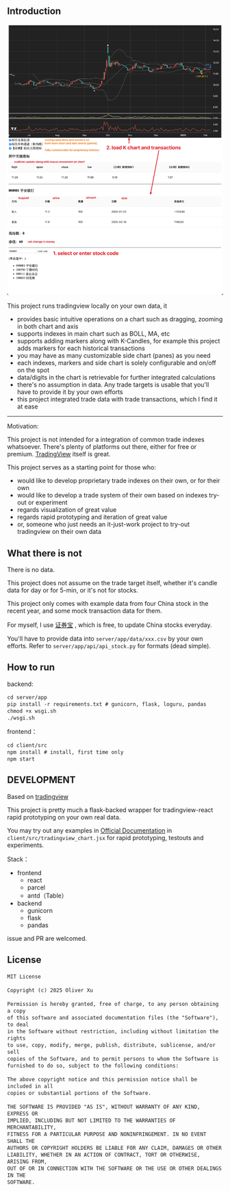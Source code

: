 
## Introduction

![snapshot](./assets/snapshot-en.jpg)

This project runs tradingview locally on your own data, it
- provides basic intuitive operations on a chart such as dragging, zooming in both chart and axis
- supports indexes in main chart such as BOLL, MA, etc
- supports adding markers along with K-Candles, for example this project adds markers for each historical transactions
- you may have as many customizable side chart (panes) as you need
- each indexes, markers and side chart is solely configurable and on/off on the spot
- data/digits in the chart is retrievable for further integrated calculations
- there's no assumption in data. Any trade targets is usable that you'll have to provide it by your own efforts
- this project integrated trade data with trade transactions, which I find it at ease

---

Motivation:

This project is not intended for a integration of common trade indexes whatsoever. There's plenty of platforms out there, either for free or premium. [TradingView](https://www.tradingview.com) itself is great.

This project serves as a starting point for those who:
- would like to develop proprietary trade indexes on their own, or for their own
- would like to develop a trade system of their own based on indexes try-out or experiment
- regards visualization of great value
- regards rapid prototyping and iteration of great value
- or, someone who just needs an it-just-work project to try-out tradingview on their own data

## What there is not

There is no data.

This project does not assume on the trade target itself, whether it's candle data for day or for 5-min, or it's not for stocks.

This project only comes with example data from four China stock in the recent year, and some mock transaction data for them.

For myself, I use [证券宝](http://baostock.com/baostock/index.php/首页) , which is free, to update China stocks everyday.

You'll have to provide data into `server/app/data/xxx.csv` by your own efforts. Refer to `server/app/api/api_stock.py` for formats (dead simple).

## How to run

backend:

```
cd server/app
pip install -r requirements.txt # gunicorn, flask, loguru, pandas
chmod +x wsgi.sh
./wsgi.sh
```

frontend：

```
cd client/src
npm install # install, first time only
npm start
```

## DEVELOPMENT

Based on [tradingview](https://github.com/tradingview/lightweight-charts)

This project is pretty much a flask-backed wrapper for tradingview-react rapid prototyping on your own real data.

You may try out any examples in [Official Documentation](https://tradingview.github.io/lightweight-charts/tutorials/how_to/price-line) in `client/src/tradingview_chart.jsx` for rapid prototyping, testouts and experiments.

Stack：
- frontend
    - react
    - parcel
    - antd（Table）
- backend
    - gunicorn
    - flask
    - pandas

issue and PR are welcomed.

## License

```
MIT License

Copyright (c) 2025 Oliver Xu

Permission is hereby granted, free of charge, to any person obtaining a copy
of this software and associated documentation files (the "Software"), to deal
in the Software without restriction, including without limitation the rights
to use, copy, modify, merge, publish, distribute, sublicense, and/or sell
copies of the Software, and to permit persons to whom the Software is
furnished to do so, subject to the following conditions:

The above copyright notice and this permission notice shall be included in all
copies or substantial portions of the Software.

THE SOFTWARE IS PROVIDED "AS IS", WITHOUT WARRANTY OF ANY KIND, EXPRESS OR
IMPLIED, INCLUDING BUT NOT LIMITED TO THE WARRANTIES OF MERCHANTABILITY,
FITNESS FOR A PARTICULAR PURPOSE AND NONINFRINGEMENT. IN NO EVENT SHALL THE
AUTHORS OR COPYRIGHT HOLDERS BE LIABLE FOR ANY CLAIM, DAMAGES OR OTHER
LIABILITY, WHETHER IN AN ACTION OF CONTRACT, TORT OR OTHERWISE, ARISING FROM,
OUT OF OR IN CONNECTION WITH THE SOFTWARE OR THE USE OR OTHER DEALINGS IN THE
SOFTWARE.
```
